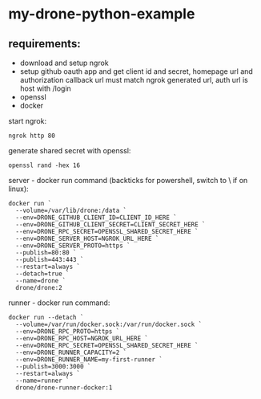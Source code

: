 # my-drone-python-example

## requirements:
- download and setup ngrok
- setup github oauth app and get client id and secret, homepage url and authorization callback url must match ngrok generated url, auth url is host with /login
- openssl
- docker

start ngrok:
```
ngrok http 80
```

generate shared secret with openssl:
```
openssl rand -hex 16
```

server - docker run command (backticks for powershell, switch to \ if on linux):
```
docker run `
  --volume=/var/lib/drone:/data `
  --env=DRONE_GITHUB_CLIENT_ID=CLIENT_ID_HERE `
  --env=DRONE_GITHUB_CLIENT_SECRET=CLIENT_SECRET_HERE `
  --env=DRONE_RPC_SECRET=OPENSSL_SHARED_SECRET_HERE `
  --env=DRONE_SERVER_HOST=NGROK_URL_HERE `
  --env=DRONE_SERVER_PROTO=https `
  --publish=80:80 `
  --publish=443:443 `
  --restart=always `
  --detach=true `
  --name=drone `
  drone/drone:2
```

runner - docker run command:
```
docker run --detach `
  --volume=/var/run/docker.sock:/var/run/docker.sock `
  --env=DRONE_RPC_PROTO=https `
  --env=DRONE_RPC_HOST=NGROK_URL_HERE `
  --env=DRONE_RPC_SECRET=OPENSSL_SHARED_SECRET_HERE `
  --env=DRONE_RUNNER_CAPACITY=2 `
  --env=DRONE_RUNNER_NAME=my-first-runner `
  --publish=3000:3000 `
  --restart=always `
  --name=runner `
  drone/drone-runner-docker:1
```
